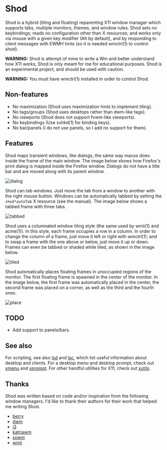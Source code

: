 # Shod

Shod is a hybrid (tiling and floating) reparenting X11 window manager
which supports tabs, multiple monitors, themes, and window rules.  Shod
sets no keybindings; reads no configuration other than X resources; and
works only via mouse with a given key modifier (Alt by default), and by
responding to client messages with EWMH hints (so it is needed wmctrl(1)
to control shod).

**WARNING:**
         Shod is attempt of mine to write a Wm and better understand how
         X11 works, Shod is only meant for me for educational purposes.
         Shod is an experimental project, and should be used with caution.

**WARNING:**
         You must have wmctrl(1) installed in order to control Shod.

## Non-features

* No maximization (Shod uses maximization hints to implement tiling).
* No tags/groups (Shod uses desktops rather than dwm-like tags).
* No viewports (Shod does not support fvwm-like viewports).
* No keybindings (Use sxhkd(1) for binding keys).
* No bar/panels (I do not use panels, so I add no support for them).

## Features

Shod maps transient windows, like dialogs, the same way macos does:
inside the frame of the main window.  The image below shows how
Firefox's print dialog is mapped inside the Firefox window.  Dialogs
do not have a title bar and are moved along with its parent window.

![dialog](https://user-images.githubusercontent.com/63266536/121970383-d3d39700-cd4c-11eb-8073-50663dcbc571.png)

Shod can tab windows. Just move the tab from a window to another with
the right mouse button.  Windows can be automatically tabbed by
setting the `shod*autoTab` X resource (see the manual).  The image
below shows a tabbed frame with three tabs.

![tabbed](https://user-images.githubusercontent.com/63266536/121970385-d504c400-cd4c-11eb-9795-250e8c236078.png)

Shod uses a columnated window tiling style (the same used by wmii(1)
and acme(1)).  In this style, each frame occupies a row in a column.
In order to change the column of a frame, just move it left or right
with wmctrl(1); and to swap a frame with the one above or below, just
move it up or down.  Frames can even be tabbed or shaded while tiled,
as shown in the image below.

![tiled](https://user-images.githubusercontent.com/63266536/121972792-501ca900-cd52-11eb-8c6c-f9c052d9f416.png)

Shod automatically places floating frames in unoccupied regions of the
monitor.  The first floating frame is spawned in the center of the
monitor.  In the image below, the first frame was automatically placed
in the center, the second frame was placed on a corner, as well as the
third and the fourth ones.

![place](https://user-images.githubusercontent.com/63266536/121972790-4eeb7c00-cd52-11eb-9374-65a9f13675a2.png)

## TODO

* Add support to panels/bars.

## See also

For scripting, see also [lsd] and [lsc], which list useful information
about desktop and clients.  For a desktop menu and desktop prompt, check
out [xmenu] and [xprompt].  For other handful utilities for X11, check
out [xutils].

[lsd]:https://github.com/phillbush/lsd
[lsc]:https://github.com/phillbush/lsc
[xmenu]:https://github.com/phillbush/xmenu
[xprompt]:https://github.com/phillbush/xprompt
[xutils]:https://github.com/phillbush/xutils

## Thanks

Shod was written based on code and/or inspiration from the following
window managers.  I'd like to thank their authors for their work that
helped me writing Shod.

* [berry](https://berrywm.org)
* [dwm](https://dwm.suckless.org)
* [i3](https://i3wm.org)
* [katriawm](https://www.uninformativ.de/git/katriawm/file/README.html)
* [sowm](https://github.com/dylanaraps/sowm)
* [wmii](https://github.com/0intro/wmii)
